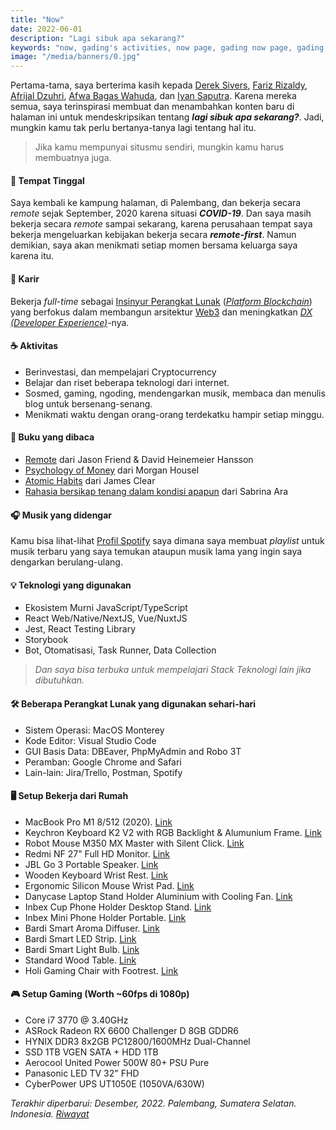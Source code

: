 ```yaml
---
title: "Now"
date: 2022-06-01
description: "Lagi sibuk apa sekarang?"
keywords: "now, gading's activities, now page, gading now page, gading, gading sedang apa, halaman aktivitas"
image: "/media/banners/0.jpg"
---
```


Pertama-tama, saya berterima kasih kepada [Derek Sivers](https://sive.rs/now), [Fariz Rizaldy](https://faultable.dev/now/), [Afrijal Dzuhri](https://afrijaldzuhri.wordpress.com/now), [Afwa Bagas Wahuda](https://www.wahudamon.com/now), dan [Iyan Saputra](https://iyansr.id/now). Karena mereka semua, saya terinspirasi membuat dan menambahkan konten baru di halaman ini untuk mendeskripsikan tentang ***lagi sibuk apa sekarang?***. Jadi, mungkin kamu tak perlu bertanya-tanya lagi tentang hal itu.

> Jika kamu mempunyai situsmu sendiri, mungkin kamu harus membuatnya juga.

#### 🏡 Tempat Tinggal
Saya kembali ke kampung halaman, di Palembang, dan bekerja secara *remote* sejak September, 2020 karena situasi ***COVID-19***. Dan saya masih bekerja secara *remote* sampai sekarang, karena perusahaan tempat saya bekerja mengeluarkan kebijakan bekerja secara ***remote-first***. Namun demikian, saya akan menikmati setiap momen bersama keluarga saya karena itu.

#### 💼 Karir
Bekerja *full-time* sebagai [Insinyur Perangkat Lunak](https://www.google.com/search?q=apa+pekerjaan+software+engineer) ([*Platform Blockchain*](https://www.google.com/search?q=apa+itu+blockchain)) yang berfokus dalam membangun arsitektur [Web3](https://www.google.com/search?q=apa+itu+web3) dan meningkatkan [*DX (Developer Experience)*](https://www.google.com/search?q=apa+itu+developer+experience)-nya.

#### ☕️ Aktivitas
- Berinvestasi, dan mempelajari Cryptocurrency
- Belajar dan riset beberapa teknologi dari internet.
- Sosmed, gaming, ngoding, mendengarkan musik, membaca dan menulis blog untuk bersenang-senang.
- Menikmati waktu dengan orang-orang terdekatku hampir setiap minggu.

#### 📘 Buku yang dibaca
- [Remote](https://www.google.com/search?q=remote+by+jason+fried) dari Jason Friend & David Heinemeier Hansson
- [Psychology of Money](https://www.google.com/search?q=psychology+of+money+by+morgan+housel) dari Morgan Housel
- [Atomic Habits](https://www.google.com/search?q=atomic+habits+by+james+clear) dari James Clear
- [Rahasia bersikap tenang dalam kondisi apapun](https://www.google.com/search?q=rahasia+bersikap+tenang+dalam+kondisi+apapun+sabrina+ara) dari Sabrina Ara

#### 🎧 Musik yang didengar
Kamu bisa lihat-lihat [Profil Spotify](https://open.spotify.com/user/rdnb62xxj8ga5vevgq1h6cypz) saya dimana saya membuat *playlist* untuk musik terbaru yang saya temukan ataupun musik lama yang ingin saya dengarkan berulang-ulang.

#### 💡 Teknologi yang digunakan
- Ekosistem Murni JavaScript/TypeScript
- React Web/Native/NextJS, Vue/NuxtJS
- Jest, React Testing Library
- Storybook
- Bot, Otomatisasi, Task Runner, Data Collection
> *Dan saya bisa terbuka untuk mempelajari Stack Teknologi lain jika dibutuhkan.*

#### 🛠 Beberapa Perangkat Lunak yang digunakan sehari-hari
- Sistem Operasi: MacOS Monterey
- Kode Editor: Visual Studio Code
- GUI Basis Data: DBEaver, PhpMyAdmin and Robo 3T
- Peramban: Google Chrome and Safari
- Lain-lain: Jira/Trello, Postman, Spotify

#### 🖥 Setup Bekerja dari Rumah
- MacBook Pro M1 8/512 (2020). [Link](https://shopee.co.id/Apple-MacBook-Pro-(13.3-inci-M1-2020)-8GB-RAM-512GB-SSD-Space-Grey-i.241308147.5176302064?sp_atk=3db06e93-1ed2-4045-bf33-249549e4df4c&xptdk=3db06e93-1ed2-4045-bf33-249549e4df4c)
- Keychron Keyboard K2 V2 with RGB Backlight & Alumunium Frame. [Link](https://www.tokopedia.com/ptnmtindo/keychron-k2-v2-hot-swappble-rgb-backlight-aluminum-frame-brown-switch)
- Robot Mouse M350 MX Master with Silent Click. [Link](https://www.tokopedia.com/vivanjkt/mouse-silent-dual-mode-bluetooth-wireless-2-4ghz-robot-m350-mx-master-hitam)
- Redmi NF 27" Full HD Monitor. [Link](https://www.tokopedia.com/minimusinc/monitor-gaming-full-hd-1080p-75hz-ips-27-inch-xiaomi-redmi-6-bulan?src=topads)
- JBL Go 3 Portable Speaker. [Link](https://www.tokopedia.com/jbl-official/jbl-go-3-waterproof-bluetooth-speaker)
- Wooden Keyboard Wrist Rest. [Link](https://www.tokopedia.com/woodnstationery/wood-wrist-rest-75-percent-size-for-keychron-k2-k6-etc-black-white)
- Ergonomic Silicon Mouse Wrist Pad. [Link](https://www.tokopedia.com/raja-banting/soft-silicone-mouse-wrist-pad-anti-slip-anti-bakteri-ergonomic-food-gd-biru)
- Danycase Laptop Stand Holder Aluminium with Cooling Fan. [Link](https://www.tokopedia.com/cauzastore/stand-holder-laptop-adjustable-aluminium-with-cooling-fan)
- Inbex Cup Phone Holder Desktop Stand. [Link](https://www.tokopedia.com/inbexelectronic/inbex-cup-phone-holder-serbaguna-penyangga-360-putar-desktop-stand)
- Inbex Mini Phone Holder Portable. [Link](https://www.tokopedia.com/inbexelectronic/inbex-mini-phone-holder-foldable-lifting-portable-table-stand-black)
- Bardi Smart Aroma Diffuser. [Link](https://www.tokopedia.com/bardistore/bardi-smart-aroma-diffuser)
- Bardi Smart LED Strip. [Link](https://www.tokopedia.com/bardistore/bardi-bundling-led-strip-rgbww-wifi-2m-adaptor-4m)
- Bardi Smart Light Bulb. [Link](https://www.tokopedia.com/bardistore/bardi-smart-light-bulb-rgb-ww-12w-wifi-wireless-iot-home-automation)
- Standard Wood Table. [Link](https://www.tokopedia.com/alfaproofficial/meja-kerja-meja-kantor-meja-belajar-meja-gaming-murah-minimalis-modern-dark?src=topads)
- Holi Gaming Chair with Footrest. [Link](https://www.tokopedia.com/holiofficialstore/holi-kursi-gaming-chair-computer-bangku-gaming-game-murah-hl-502-putih-footrest)

#### 🎮 Setup Gaming (Worth ~60fps di 1080p)
- Core i7 3770 @ 3.40GHz
- ASRock Radeon RX 6600 Challenger D 8GB GDDR6
- HYNIX DDR3 8x2GB PC12800/1600MHz Dual-Channel
- SSD 1TB VGEN SATA + HDD 1TB
- Aerocool United Power 500W 80+ PSU Pure
- Panasonic LED TV 32" FHD
- CyberPower UPS UT1050E (1050VA/630W)

*Terakhir diperbarui: Desember, 2022. Palembang, Sumatera Selatan. Indonesia. [Riwayat](https://github.com/gadingnst/gading.dev/commits/main/src/contents/now/id.md)*
